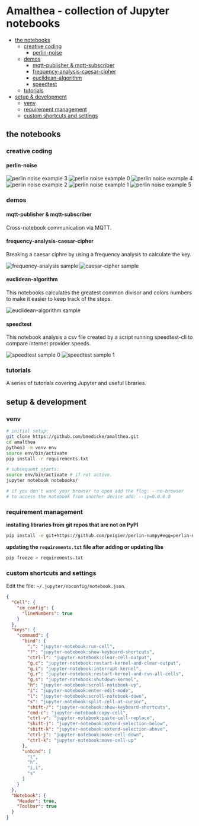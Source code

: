 # Amalthea - collection of Jupyter notebooks


<!-- vim-markdown-toc GFM -->

* [the notebooks](#the-notebooks)
  * [creative coding](#creative-coding)
    * [perlin-noise](#perlin-noise)
  * [demos](#demos)
    * [mqtt-publisher & mqtt-subscriber](#mqtt-publisher--mqtt-subscriber)
    * [frequency-analysis-caesar-cipher](#frequency-analysis-caesar-cipher)
    * [euclidean-algorithm](#euclidean-algorithm)
    * [speedtest](#speedtest)
  * [tutorials](#tutorials)
* [setup & development](#setup--development)
  * [venv](#venv)
  * [requirement management](#requirement-management)
  * [custom shortcuts and settings](#custom-shortcuts-and-settings)

<!-- vim-markdown-toc -->

## the notebooks

### creative coding

#### perlin-noise

![perlin noise example 3](samples/perlin-noise-03.svg)
![perlin noise example 0](samples/perlin-noise-00.svg)
![perlin noise example 4](samples/perlin-noise-04.svg)
![perlin noise example 2](samples/perlin-noise-02.svg)
![perlin noise example 1](samples/perlin-noise-01.svg)
![perlin noise example 5](samples/perlin-noise-05.svg)

### demos

#### mqtt-publisher & mqtt-subscriber

Cross-notebook communication via MQTT.

#### frequency-analysis-caesar-cipher

Breaking a caesar ciphre by using a frequency analysis to calculate the key.

![frequency-analysis sample](samples/frequency-analysis.png)
![caesar-cipher sample](samples/caesar-cipher.png)

#### euclidean-algorithm

This notebooks calculates the greatest common divisor and colors numbers
to make it easier to keep track of the steps.

![euclidean-algorithm sample](samples/euclidean-algorithm.png)

#### speedtest

This notebook analysis a csv file created by a script running speedtest-cli to compare internet provider speeds.

![speedtest sample 0](samples/speedtest00.png)
![speedtest sample 1](samples/speedtest01.png)

### tutorials

A series of tutorials covering Jupyter and useful libraries.

## setup & development

### venv

```sh
# initial setup:
git clone https://github.com/bmedicke/amalthea.git
cd amalthea
python3 -m venv env
source env/bin/activate
pip install -r requirements.txt

# subsequent starts:
source env/bin/activate # if not active.
jupyter notebook notebooks/

# if you don't want your browser to open add the flag: --no-browser
# to access the notebook from another device add: --ip=0.0.0.0
```

### requirement management

**installing libraries from git repos that are not on PyPI**

```sh
pip install -e git+https://github.com/pvigier/perlin-numpy#egg=perlin-numpy
```

**updating the `requirements.txt` file after adding or updating libs**

```sh
pip freeze > requirements.txt
```

### custom shortcuts and settings

Edit the file: `~/.jupyter/nbconfig/notebook.json`.

```json
{
  "Cell": {
    "cm_config": {
      "lineNumbers": true
    }
  },
  "keys": {
    "command": {
      "bind": {
        ";": "jupyter-notebook:run-cell",
        "?": "jupyter-notebook:show-keyboard-shortcuts",
        "ctrl-l": "jupyter-notebook:clear-cell-output",
        "g,c": "jupyter-notebook:restart-kernel-and-clear-output",
        "g,i": "jupyter-notebook:interrupt-kernel",
        "g,r": "jupyter-notebook:restart-kernel-and-run-all-cells",
        "g,s": "jupyter-notebook:shutdown-kernel",
        "h": "jupyter-notebook:scroll-notebook-up",
        "i": "jupyter-notebook:enter-edit-mode",
        "l": "jupyter-notebook:scroll-notebook-down",
        "s": "jupyter-notebook:split-cell-at-cursor",
        "shift-/": "jupyter-notebook:show-keyboard-shortcuts",
        "cmd-c": "jupyter-notebook:copy-cell",
        "ctrl-v": "jupyter-notebook:paste-cell-replace",
        "shift-j": "jupyter-notebook:extend-selection-below",
        "shift-k": "jupyter-notebook:extend-selection-above",
        "ctrl-j": "jupyter-notebook:move-cell-down",
        "ctrl-k": "jupyter-notebook:move-cell-up"
      },
      "unbind": [
        "l",
        "h",
        "i,i",
        "s"
      ]
    }
  },
  "Notebook": {
    "Header": true,
    "Toolbar": true
  }
}
```
